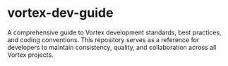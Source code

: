# vortex-dev-guide
A comprehensive guide to Vortex development standards, best practices, and coding conventions. This repository serves as a reference for developers to maintain consistency, quality, and collaboration across all Vortex projects.

